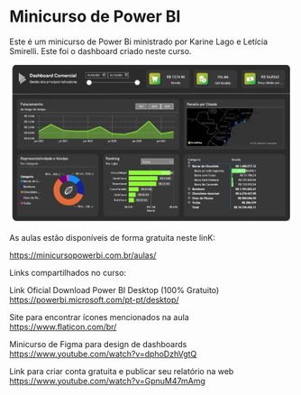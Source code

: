 # Minicurso de Power BI


Este é um minicurso de Power Bi ministrado por Karine Lago e Letícia Smirelli. Este foi o dashboard criado neste curso.

![Dashboard](minicurso_power_bi.jpg)

As aulas estão disponíveis de forma gratuita neste linK:

https://minicursopowerbi.com.br/aulas/

Links compartilhados no curso:

Link Oficial Download Power BI Desktop (100% Gratuito)
https://powerbi.microsoft.com/pt-pt/desktop/

Site para encontrar ícones mencionados na aula
https://www.flaticon.com/br/

Minicurso de Figma para design de dashboards
https://www.youtube.com/watch?v=dphoDzhVgtQ

Link para criar conta gratuita e publicar seu relatório na web
https://www.youtube.com/watch?v=GpnuM47mAmg
